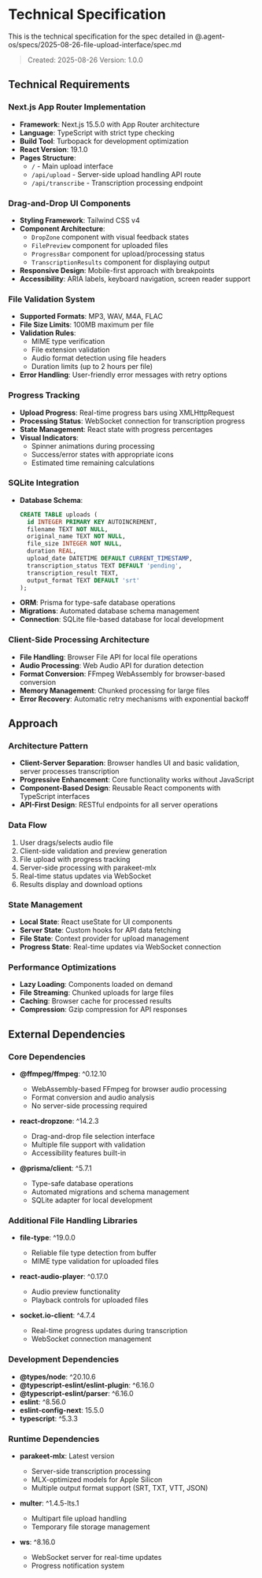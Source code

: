 # Technical Specification

This is the technical specification for the spec detailed in @.agent-os/specs/2025-08-26-file-upload-interface/spec.md

> Created: 2025-08-26
> Version: 1.0.0

## Technical Requirements

### Next.js App Router Implementation
- **Framework**: Next.js 15.5.0 with App Router architecture
- **Language**: TypeScript with strict type checking
- **Build Tool**: Turbopack for development optimization
- **React Version**: 19.1.0
- **Pages Structure**: 
  - `/` - Main upload interface
  - `/api/upload` - Server-side upload handling API route
  - `/api/transcribe` - Transcription processing endpoint

### Drag-and-Drop UI Components
- **Styling Framework**: Tailwind CSS v4
- **Component Architecture**:
  - `DropZone` component with visual feedback states
  - `FilePreview` component for uploaded files
  - `ProgressBar` component for upload/processing status
  - `TranscriptionResults` component for displaying output
- **Responsive Design**: Mobile-first approach with breakpoints
- **Accessibility**: ARIA labels, keyboard navigation, screen reader support

### File Validation System
- **Supported Formats**: MP3, WAV, M4A, FLAC
- **File Size Limits**: 100MB maximum per file
- **Validation Rules**:
  - MIME type verification
  - File extension validation
  - Audio format detection using file headers
  - Duration limits (up to 2 hours per file)
- **Error Handling**: User-friendly error messages with retry options

### Progress Tracking
- **Upload Progress**: Real-time progress bars using XMLHttpRequest
- **Processing Status**: WebSocket connection for transcription progress
- **State Management**: React state with progress percentages
- **Visual Indicators**: 
  - Spinner animations during processing
  - Success/error states with appropriate icons
  - Estimated time remaining calculations

### SQLite Integration
- **Database Schema**:
  ```sql
  CREATE TABLE uploads (
    id INTEGER PRIMARY KEY AUTOINCREMENT,
    filename TEXT NOT NULL,
    original_name TEXT NOT NULL,
    file_size INTEGER NOT NULL,
    duration REAL,
    upload_date DATETIME DEFAULT CURRENT_TIMESTAMP,
    transcription_status TEXT DEFAULT 'pending',
    transcription_result TEXT,
    output_format TEXT DEFAULT 'srt'
  );
  ```
- **ORM**: Prisma for type-safe database operations
- **Migrations**: Automated database schema management
- **Connection**: SQLite file-based database for local development

### Client-Side Processing Architecture
- **File Handling**: Browser File API for local file operations
- **Audio Processing**: Web Audio API for duration detection
- **Format Conversion**: FFmpeg WebAssembly for browser-based conversion
- **Memory Management**: Chunked processing for large files
- **Error Recovery**: Automatic retry mechanisms with exponential backoff

## Approach

### Architecture Pattern
- **Client-Server Separation**: Browser handles UI and basic validation, server processes transcription
- **Progressive Enhancement**: Core functionality works without JavaScript
- **Component-Based Design**: Reusable React components with TypeScript interfaces
- **API-First Design**: RESTful endpoints for all server operations

### Data Flow
1. User drags/selects audio file
2. Client-side validation and preview generation
3. File upload with progress tracking
4. Server-side processing with parakeet-mlx
5. Real-time status updates via WebSocket
6. Results display and download options

### State Management
- **Local State**: React useState for UI components
- **Server State**: Custom hooks for API data fetching
- **File State**: Context provider for upload management
- **Progress State**: Real-time updates via WebSocket connection

### Performance Optimizations
- **Lazy Loading**: Components loaded on demand
- **File Streaming**: Chunked uploads for large files
- **Caching**: Browser cache for processed results
- **Compression**: Gzip compression for API responses

## External Dependencies

### Core Dependencies
- **@ffmpeg/ffmpeg**: ^0.12.10
  - WebAssembly-based FFmpeg for browser audio processing
  - Format conversion and audio analysis
  - No server-side processing required

- **react-dropzone**: ^14.2.3
  - Drag-and-drop file selection interface
  - Multiple file support with validation
  - Accessibility features built-in

- **@prisma/client**: ^5.7.1
  - Type-safe database operations
  - Automated migrations and schema management
  - SQLite adapter for local development

### Additional File Handling Libraries
- **file-type**: ^19.0.0
  - Reliable file type detection from buffer
  - MIME type validation for uploaded files

- **react-audio-player**: ^0.17.0
  - Audio preview functionality
  - Playback controls for uploaded files

- **socket.io-client**: ^4.7.4
  - Real-time progress updates during transcription
  - WebSocket connection management

### Development Dependencies
- **@types/node**: ^20.10.6
- **@typescript-eslint/eslint-plugin**: ^6.16.0
- **@typescript-eslint/parser**: ^6.16.0
- **eslint**: ^8.56.0
- **eslint-config-next**: 15.5.0
- **typescript**: ^5.3.3

### Runtime Dependencies
- **parakeet-mlx**: Latest version
  - Server-side transcription processing
  - MLX-optimized models for Apple Silicon
  - Multiple output format support (SRT, TXT, VTT, JSON)

- **multer**: ^1.4.5-lts.1
  - Multipart file upload handling
  - Temporary file storage management

- **ws**: ^8.16.0
  - WebSocket server for real-time updates
  - Progress notification system